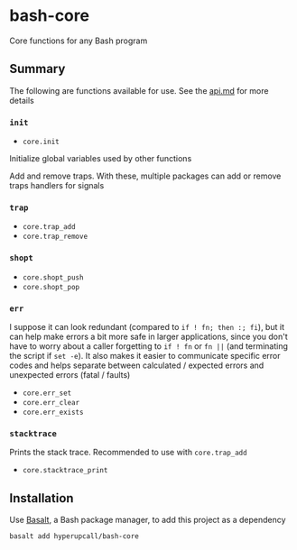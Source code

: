 # bash-core

Core functions for any Bash program

## Summary

The following are functions available for use. See the [api.md](./docs/api.md) for more details

### `init`

- `core.init`

Initialize global variables used by other functions

Add and remove traps. With these, multiple packages can add or remove traps handlers for signals

### `trap`

- `core.trap_add`
- `core.trap_remove`

### `shopt`

- `core.shopt_push`
- `core.shopt_pop`

### `err`

I suppose it can look redundant (compared to `if ! fn; then :; fi`), but it can help make errors a bit more safe in larger applications, since you don't have to worry about a caller forgetting to `if ! fn` or `fn ||` (and terminating the script if `set -e`). It also makes it easier to communicate specific error codes and helps separate between calculated / expected errors and unexpected errors (fatal / faults)

- `core.err_set`
- `core.err_clear`
- `core.err_exists`

### `stacktrace`

Prints the stack trace. Recommended to use with `core.trap_add`

- `core.stacktrace_print`

## Installation

Use [Basalt](https://github.com/hyperupcall/basalt), a Bash package manager, to add this project as a dependency

```sh
basalt add hyperupcall/bash-core
```
